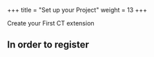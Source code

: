 +++
title = "Set up your Project"
weight = 13
+++

Create your First CT extension

## In order to register

